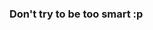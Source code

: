 <!-- # Challenge 1

You are building a hobby group recommender system for a social platform that connects people with similar hobbies.

# Challenge 1.a

Implement the `getUsers()` method inside the `userRepository` file. This method should return all the users of `users` table including their respective hobbies and skills. There are separate tables for `hobbies` and `skills`. The user data and the respective hobbies and skills of each user should be returned as an array. This method can be used in the `friendRepository` file to fetch users and therefore, it is recommended to create it before implementing the next challenges.
After successful creation, you will receive the below output:
```json
[
        {
            "id": 1,
            "email": "siu@cr7.com",
            "gender": "Male",
            "firstname": "Cristiano",
            "lastname": "Ronaldo",
            "image_url": "https://www.irishtimes.com/resizer/geEGpNJqT_hxa139T5HWfq8YdYw=/1600x0/filters:format(jpg):quality(70)/cloudfront-eu-central-1.images.arcpublishing.com/irishtimes/C752OG447LSTHDRHTADVXYWCPQ.jpg",
            "hobbies": [
                {
                    "name": "Gym",
                    "rate": 4
                },
                {
                    "name": "Soccer",
                    "rate": 5
                },
                {
                    "name": "Sports",
                    "rate": 3
                }
            ],
            "skills": [
                {
                    "name": "C++",
                    "rate": 4
                },
                {
                    "name": "Java",
                    "rate": 5
                },
                {
                    "name": "Python",
                    "rate": 3
                }
            ]
        },
        {
            "id": 2,
            "email": "ney@nj.com",
            "gender": "Male",
            "firstname": "Neymar",
            "lastname": "Jr.",
            "image_url": "https://pbs.twimg.com/media/EK-YsU9XYAU7R-o?format=jpg&name=medium",
            "hobbies": [
                {
                    "name": "Music",
                    "rate": 1
                },
                {
                    "name": "Soccer",
                    "rate": 5
                },
                {
                    "name": "Video Games",
                    "rate": 2
                }
            ],
            "skills": [
                {
                    "name": "Javascript",
                    "rate": 5
                },
                {
                    "name": "Photography",
                    "rate": 4
                }
            ]
        },
        {
            "id": 3,
            "email": "laflame@cactusjack.com",
            "gender": "Female",
            "firstname": "Travis",
            "lastname": "Scott",
            "image_url": "https://upload.wikimedia.org/wikipedia/commons/thumb/1/14/Travis_Scott_-_Openair_Frauenfeld_2019_08.jpg/500px-Travis_Scott_-_Openair_Frauenfeld_2019_08.jpg",
            "hobbies": [
                {
                    "name": "Music",
                    "rate": 5
                }
            ],
            "skills": [
                {
                    "name": "Java",
                    "rate": 2
                }
            ]
        },
        {
            "id": 4,
            "email": "test@test.com",
            "gender": "Male",
            "firstname": "Mister",
            "lastname": "X",
            "image_url": "https://th.bing.com/th/id/R.9361b3213e181ebaa3f6282d02fab077?rik=VNRw0lKt92xneA&pid=ImgRaw&r=0",
            "hobbies": [
                {
                    "name": "Gym",
                    "rate": 5
                },
                {
                    "name": "Rap",
                    "rate": 2
                },
                {
                    "name": "Sports",
                    "rate": 3
                },
                {
                    "name": "Video Games",
                    "rate": 5
                }
            ],
            "skills": [
                {
                    "name": "Ruby",
                    "rate": 4
                },
                {
                    "name": "Singing",
                    "rate": 5
                }
            ]
        },
        {
            "id": 5,
            "email": "random@user.com",
            "gender": "Female",
            "firstname": "Thomas",
            "lastname": "A. Anderson",
            "image_url": "https://th.bing.com/th/id/OIP.bEl-isZYhCmzsIGyhdEatgHaEK?pid=ImgDet&rs=1",
            "hobbies": [
                {
                    "name": "Gym",
                    "rate": 5
                },
                {
                    "name": "Rap",
                    "rate": 5
                },
                {
                    "name": "Video Games",
                    "rate": 1
                }
            ],
            "skills": [
                {
                    "name": "Dancing",
                    "rate": 3
                },
                {
                    "name": "Docker",
                    "rate": 5
                }
            ]
        },
        {
            "id": 6,
            "email": "liyana@hacktitude.io",
            "gender": "Female",
            "firstname": "Liyana",
            "lastname": "Tan",
            "image_url": "https://i.pinimg.com/originals/29/a8/20/29a82067b71bd9e3df95e1c0ba5c4daf.jpg",
            "hobbies": [
                {
                    "name": "Coding",
                    "rate": 5
                },
                {
                    "name": "Music",
                    "rate": 3
                },
                {
                    "name": "Soccer",
                    "rate": 4
                }
            ],
            "skills": [
                {
                    "name": "Java",
                    "rate": 3
                },
                {
                    "name": "Javascript",
                    "rate": 4
                },
                {
                    "name": "Photography",
                    "rate": 3
                }
            ]
        }
    ]
```

# Challenge 1.b

Complete the `getUser(id)` method inside the userRepository file. It takes `id` which is the user id as an argument and returns the respective user as the output. Here's what you need to do:
1. Return a response message `User not found!` if the user `id` was not found. -->

### Don't try to be too smart :p